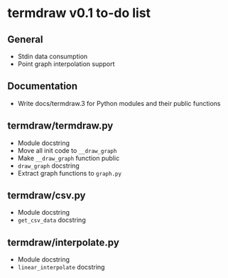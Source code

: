 termdraw v0.1 to-do list
=========================

General
-------
+ Stdin data consumption
+ Point graph interpolation support

Documentation
-------------
+ Write docs/termdraw.3 for Python modules and their public functions

termdraw/termdraw.py
--------------------
+ Module docstring
+ Move all init code to `__draw_graph`
+ Make `__draw_graph` function public
+ `draw_graph` docstring
+ Extract graph functions to `graph.py`

termdraw/csv.py
---------------
+ Module docstring
+ `get_csv_data` docstring

termdraw/interpolate.py
-----------------------
+ Module docstring
+ `linear_interpolate` docstring
